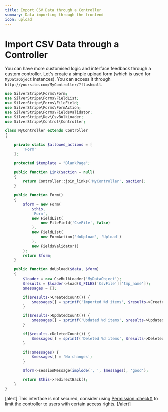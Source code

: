 ```yaml
---
title: Import CSV Data through a Controller
summary: Data importing through the frontend
icon: upload
---
```


# Import CSV Data through a Controller

You can have more customised logic and interface feedback through a custom controller. Let's create a simple upload 
form (which is used for `MyDataObject` instances). You can access it through 
`http://yoursite.com/MyController/?flush=all`.


```php
use SilverStripe\Forms\Form;
use SilverStripe\Forms\FieldList;
use SilverStripe\Forms\FileField;
use SilverStripe\Forms\FormAction;
use SilverStripe\Forms\FieldsValidator;
use SilverStripe\Dev\CsvBulkLoader;
use SilverStripe\Control\Controller;

class MyController extends Controller 
{

    private static $allowed_actions = [
        'Form'
    ];

    protected $template = "BlankPage";

    public function Link($action = null) 
    {
        return Controller::join_links('MyController', $action);
    }

    public function Form() 
    {
        $form = new Form(
            $this,
            'Form',
            new FieldList(
                new FileField('CsvFile', false)
            ),
            new FieldList(
                new FormAction('doUpload', 'Upload')
            ),
            new FieldsValidator()
        );
        return $form;
    }

    public function doUpload($data, $form) 
    {
        $loader = new CsvBulkLoader('MyDataObject');
        $results = $loader->load($_FILES['CsvFile']['tmp_name']);
        $messages = [];

        if($results->CreatedCount()) {
            $messages[] = sprintf('Imported %d items', $results->CreatedCount());
        }

        if($results->UpdatedCount()) {
            $messages[] = sprintf('Updated %d items', $results->UpdatedCount());
        }

        if($results->DeletedCount()) {
            $messages[] = sprintf('Deleted %d items', $results->DeletedCount());
        }

        if(!$messages) {
            $messages[] = 'No changes';
        }

        $form->sessionMessage(implode(', ', $messages), 'good');

        return $this->redirectBack();
    }
}
```

[alert]
This interface is not secured, consider using [Permission::check()](api:SilverStripe\Security\Permission::check()) to limit the controller to users with certain 
access rights.
[/alert]

